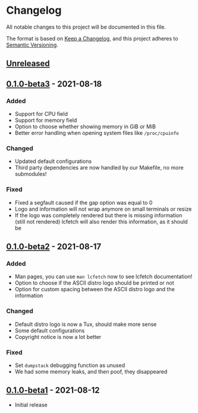 # Changelog
All notable changes to this project will be documented in this file.

The format is based on [Keep a Changelog](https://keepachangelog.com/en/1.0.0/),
and this project adheres to [Semantic Versioning](https://semver.org/spec/v2.0.0.html).

## [Unreleased]

## [0.1.0-beta3] - 2021-08-18

### Added

- Support for CPU field
- Support for memory field
- Option to choose whether showing memory in GiB or MiB
- Better error handling when opening system files like `/proc/cpuinfo`

### Changed

- Updated default configurations
- Third party dependencies are now handled by our Makefile, no more submodules!

### Fixed

- Fixed a segfault caused if the gap option was equal to 0
- Logo and information will not wrap anymore on small terminals or resize
- If the logo was completely rendered but there is missing information (still not rendered)
    lcfetch will also render this information, as it should be

## [0.1.0-beta2] - 2021-08-17

### Added

- Man pages, you can use `man lcfetch` now to see lcfetch documentation!
- Option to choose if the ASCII distro logo should be printed or not
- Option for custom spacing between the ASCII distro logo and the information

### Changed

- Default distro logo is now a Tux, should make more sense
- Some default configurations
- Copyright notice is now a lot better

### Fixed

- Set `dumpstack` debugging function as unused
- We had some memory leaks, and then poof, they disappeared

## [0.1.0-beta1] - 2021-08-12

- Initial release

[Unreleased]: https://github.com/NTBBloodbath/lcfetch/compare/v0.1.0-beta3...HEAD
[0.1.0-beta3]: https://github.com/NTBBloodbath/lcfetch/compare/v0.1.0-beta2..v0.1.0-beta3
[0.1.0-beta2]: https://github.com/NTBBloodbath/lcfetch/compare/v0.1.0-beta1..v0.1.0-beta2
[0.1.0-beta1]: https://github.com/NTBBloodbath/lcfetch/releases/tag/v0.1.0-beta1
